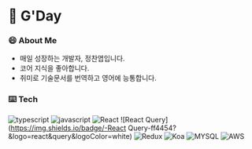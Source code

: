 # 🌊 G'Day
### 😄 About Me
+ 매일 성장하는 개발자, 정찬엽입니다.
+ 코어 지식을 좋아합니다.
+ 취미로 기술문서를 번역하고 영어에 능통합니다.

### ⌨️ Tech
![typescript](https://img.shields.io/badge/-TypeScript-007ACC?&logo=TypeScript&logoColor=white)
![javascript](https://img.shields.io/badge/-JavaScript-F7E01C?&logo=JavaScript&logoColor=white)
![React](https://img.shields.io/badge/-React-61DAFB?&logo=react&logoColor=white)
![React Query](https://img.shields.io/badge/-React Query-ff4454?&logo=react&query&logoColor=white)
![Redux](https://img.shields.io/badge/-Redux-764ABC?&logo=redux&logoColor=white)
![Koa](https://img.shields.io/badge/-Koa-33333D?&logo=Koa&logoColor=white)
![MYSQL](https://img.shields.io/badge/-MYSQL-4479A1?&logo=MySQL&logoColor=white)
![AWS](https://img.shields.io/badge/-AWS-232F3E?&logo=Amazon-AWS&logoColor=white)
